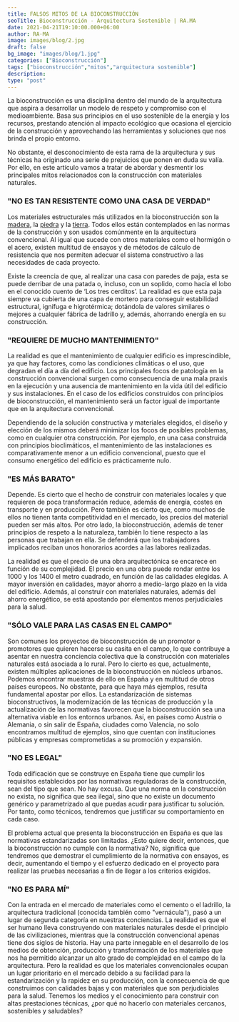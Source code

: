 ```yaml
---
title: FALSOS MITOS DE LA BIOCONSTRUCCIÓN
seoTitle: Bioconstrucción - Arquitectura Sostenible | RA.MA
date: 2021-04-21T19:10:00.000+06:00
author: RA·MA
image: images/blog/2.jpg
draft: false
bg_image: "images/blog/1.jpg"
categories: ["Bioconstrucción"]
tags: ["bioconstrucción","mitos","arquitectura sostenible"]
description: 
type: "post" 
---
```


La bioconstrucción es una disciplina dentro del mundo de la arquitectura que aspira a desarrollar un modelo de respeto y compromiso con el medioambiente. Basa sus principios en el uso sostenible de la energía y los recursos, prestando atención al impacto ecológico que ocasiona el ejercicio de la construcción y aprovechando las herramientas y soluciones que nos brinda el propio entorno.

No obstante, el desconocimiento de esta rama de la arquitectura y sus técnicas ha originado una serie de prejuicios que ponen en duda su valía. Por ello, en este artículo vamos a tratar de abordar y desmentir los principales mitos relacionados con la construcción con materiales naturales. 


### "NO ES TAN RESISTENTE COMO UNA CASA DE VERDAD"

Los materiales estructurales más utilizados en la bioconstrucción son la [madera](https://es.wikiarquitectura.com/edificio/museo-de-la-madera/ ), la [piedra](https://es.wikiarquitectura.com/edificio/casa-bavinger/) y la [tierra](https://es.wikiarquitectura.com/edificio/escuela-primaria-en-gando/). Todos ellos están contemplados en las normas de la construcción y son usados comúnmente en la arquitectura convencional. Al igual que sucede con otros materiales como el hormigón o el acero, existen multitud de ensayos y de métodos de cálculo de resistencia que nos permiten adecuar el sistema constructivo a las necesidades de cada proyecto. 

Existe la creencia de que, al realizar una casa con paredes de paja, esta se puede derribar de una patada o, incluso, con un soplido, como hacía el lobo en el conocido cuento de ‘Los tres cerditos’. La realidad es que esta paja siempre va cubierta de una capa de mortero para conseguir estabilidad estructural, ignífuga e higrotérmica; dotándola de valores similares o mejores a cualquier fábrica de ladrillo y, además, ahorrando energía en su construcción.


### "REQUIERE DE MUCHO MANTENIMIENTO" 

La realidad es que el mantenimiento de cualquier edificio es imprescindible, ya que hay factores, como las condiciones climáticas o el uso, que degradan el día a día del edificio. 
Los principales focos de patología en la construcción convencional surgen como consecuencia de una mala praxis en la ejecución y una ausencia de mantenimiento en la vida útil del edificio y sus instalaciones. En el caso de los edificios construidos con principios de bioconstrucción, el mantenimiento será un factor igual de importante que en la arquitectura convencional. 

Dependiendo de la solución constructiva y materiales elegidos, el diseño y elección de los mismos deberá minimizar los focos de posibles problemas, como en cualquier otra construcción. Por ejemplo, en una casa construida con principios bioclimáticos, el mantenimiento de las instalaciones es comparativamente menor a un edificio convencional, puesto que el consumo energético del edificio es prácticamente nulo.


### "ES MÁS BARATO"

Depende. Es cierto que el hecho de construir con materiales locales y que requieren de poca transformación reduce, además de energía, costes en transporte y en producción.
Pero también es cierto que, como muchos de ellos no tienen tanta competitividad en el mercado, los precios del material pueden ser más altos. Por otro lado, la bioconstrucción, además de tener principios de respeto a la naturaleza, también lo tiene respecto a las personas que trabajan en ella. Se defenderá que los trabajadores implicados reciban unos honorarios acordes a las labores realizadas. 

La realidad es que el precio de una obra arquitectónica se encarece en función de su complejidad. El precio en una obra puede rondar entre los 1000 y los 1400 el metro cuadrado, en función de las calidades elegidas. A mayor inversión en calidades, mayor ahorro a medio-largo plazo en la vida del edificio. Además, al construir con materiales naturales, además del ahorro energético, se está apostando por elementos menos perjudiciales para la salud.


### "SÓLO VALE PARA LAS CASAS EN EL CAMPO"

Son comunes los proyectos de bioconstrucción de un promotor o promotores que quieren hacerse su casita en el campo, lo que contribuye a asentar en nuestra conciencia colectiva que la construcción con materiales naturales está asociada a lo rural. 
Pero lo cierto es que, actualmente, existen múltiples aplicaciones de la bioconstrucción en núcleos urbanos. Podemos encontrar muestras de ello en España y en multitud de otros países europeos. No obstante, para que haya más ejemplos, resulta fundamental  apostar por ellos.
La estandarización de sistemas bioconstructivos, la modernización de las técnicas de producción y la actualización de las normativas favorecen que la bioconstrucción sea una alternativa viable en los entornos urbanos.
Así, en países como Austria o Alemania, o sin salir de España, ciudades como Valencia, no solo encontramos multitud de ejemplos, sino que cuentan con instituciones públicas y empresas comprometidas a su promoción y expansión. 


### "NO ES LEGAL"

Toda edificación que se construye en España tiene que cumplir los requisitos establecidos por las normativas reguladoras de la construcción, sean del tipo que sean. No hay excusa.
Que una norma en la construcción no exista, no significa que sea ilegal, sino que no existe un documento genérico y parametrizado al que puedas acudir para justificar tu solución. Por tanto, como técnicos, tendremos que justificar su comportamiento en cada caso. 
    
El problema actual que presenta la bioconstrucción en España es que las normativas estandarizadas son limitadas. ¿Esto quiere decir, entonces, que la bioconstrucción no cumple con la normativa? No, significa que tendremos que demostrar el cumplimiento de la normativa con ensayos, es decir, aumentando el tiempo y el esfuerzo dedicado en el proyecto para realizar las pruebas necesarias a fin de llegar a los criterios exigidos. 


### "NO ES PARA MÍ"

Con la entrada en el mercado de materiales como el cemento o el ladrillo, la arquitectura tradicional (conocida también como "vernácula"),  pasó a un lugar de segunda categoría en nuestras conciencias. La realidad es que el ser humano lleva construyendo con materiales naturales desde el principio de las civilizaciones, mientras que  la construcción convencional apenas tiene dos siglos de historia. 
Hay una parte innegable en el desarrollo de los medios de obtención, producción y transformación de los materiales que nos ha permitido alcanzar un alto grado de complejidad en el campo de la arquitectura. Pero la realidad es que los materiales convencionales ocupan un lugar prioritario en el mercado debido a su facilidad para la estandarización y la rapidez en su producción, con la consecuencia de que construimos con calidades bajas y con materiales que son perjudiciales para la salud.
Tenemos los medios y el conocimiento para construir con altas prestaciones técnicas, ¿por qué no hacerlo con materiales cercanos, sostenibles y saludables?

